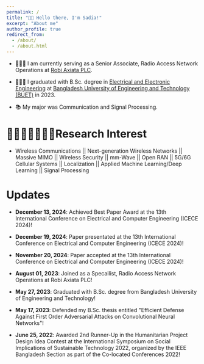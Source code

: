 ```yaml
---
permalink: /
title: "👋🏼 Hello there, I'm Sadia!"
excerpt: "About me"
author_profile: true
redirect_from: 
  - /about/
  - /about.html
---
```

- 👩🏻‍💻 I am currently serving as a Senior Associate, Radio Access Network Operations at [Robi Axiata PLC](https://www.robi.com.bd/en/corporate/company-profile).

- 👩🏻‍🎓 I graduated with B.Sc. degree in [Electrical and Electronic Engineering](https://eee.buet.ac.bd/) at [Bangladesh University of Engineering and Technology (BUET)](https://www.buet.ac.bd/web/) in 2023.

- 📚 My major was Communication and Signal Processing.

# 👩🏻‍💻📓✍🏻💡Research Interest
- Wireless Communications || Next-generation Wireless Networks || Massive MIMO || Wireless Security || mm-Wave || Open RAN ||
5G/6G Cellular Systems || Localization || Applied Machine Learning/Deep Learning || Signal Processing

# Updates
- **December 13, 2024**: Achieved Best Paper Award at the 13th International Conference on Electrical and Computer Engineering (ICECE 2024)!
  
- **December 19, 2024**: Paper presentated at the 13th International Conference on Electrical and Computer Engineering (ICECE 2024)!
- **November 20, 2024**: Paper accepted at the 13th International Conference on Electrical and Computer Engineering (ICECE 2024)!

- **August 01, 2023**: Joined as a Specailist, Radio Access Network Operations at Robi Axiata PLC!
  
- **May 27, 2023**: Graduated with B.Sc. degree from Bangladesh University of Engineering and Technology!

- **May 17, 2023**: Defended my B.Sc. thesis entitled "Efficient Defense Against First Order Adversarial Attacks on Convolutional Neural Networks"!
- **June 25, 2022**: Awarded 2nd Runner-Up in the Humanitarian Project Design Idea Contest at the International Symposium on Social Implications of Sustainable Technology 2022, organized by the IEEE Bangladesh Section as part of the Co-located Conferences 2022!
